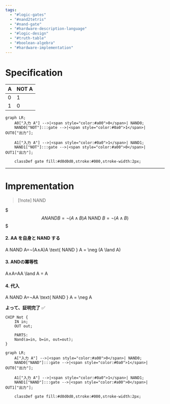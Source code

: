 ```yaml
---
tags:
  - "#logic-gates"
  - "#nand2tetris"
  - "#nand-gate"
  - "#hardware-description-language"
  - "#logic-design"
  - "#truth-table"
  - "#boolean-algebra"
  - "#hardware-implementation"
---
```

# Specification

|A|NOT A|
|---|---|
|0|1|
|1|0|

``` mermaid
graph LR;
    A0["入力 A"] -->|<span style="color:#a00">0</span>| NAND0;
    NAND0["NOT"]:::gate -->|<span style="color:#0a0">1</span>| OUT0["出力"];

    A1["入力 A"] -->|<span style="color:#0a0">1</span>| NAND1;
    NAND1["NOT"]:::gate -->|<span style="color:#a00">0</span>| OUT1["出力"];

    classDef gate fill:#d0d0d0,stroke:#000,stroke-width:2px;
```

---

# Imprementation

>[!note] NAND
> 

$$$
A NAND B=¬(A∧B)A \text{ NAND } B = \neg (A \land B)
$$$

#### **2. AA を自身と NAND する**

A NAND A=¬(A∧A)A \text{ NAND } A = \neg (A \land A)

#### **3. ANDの冪等性**

A∧A=AA \land A = A

#### **4. 代入**

A NAND A=¬AA \text{ NAND } A = \neg A

**よって、証明完了** ✅

```hdl
CHIP Not {
    IN in;
    OUT out;
    
    PARTS:
    Nand(a=in, b=in, out=out);
}
```

```mermaid
graph LR;
    A["入力 A"] -->|<span style="color:#a00">0</span>| NAND0;
    NAND0["NAND"]:::gate -->|<span style="color:#0a0">1</span>| OUT0["出力"];

    A1["入力 A"] -->|<span style="color:#0a0">1</span>| NAND1;
    NAND1["NAND"]:::gate -->|<span style="color:#a00">0</span>| OUT1["出力"];

    classDef gate fill:#d0d0d0,stroke:#000,stroke-width:2px;
```

